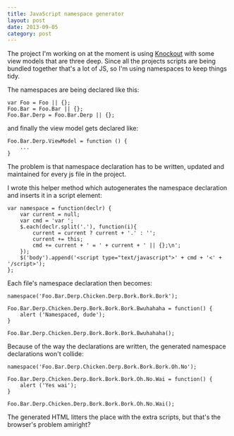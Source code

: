 ```yaml
---
title: JavaScript namespace generator
layout: post
date: 2013-09-05
category: post
---
```


The project I'm working on at the moment is using [Knockout](http://knockoutjs.com/) with some view models that are three deep. Since all the projects scripts are being bundled together that's a lot of JS, so I'm using namespaces to keep things tidy.

The namespaces are being declared like this:

	var Foo = Foo || {};
	Foo.Bar = Foo.Bar || {};
	Foo.Bar.Derp = Foo.Bar.Derp || {};

and finally the view model gets declared like:

	Foo.Bar.Derp.ViewModel = function () {
		...
	}

The problem is that namespace declaration has to be written, updated and maintained for every js file in the project.

I wrote this helper method which autogenerates the namespace declaration and inserts it in a script element:

	var namespace = function(declr) {
		var current = null;
		var cmd = 'var ';
		$.each(declr.split('.'), function(i){
			current = current ? current + '.' : '';
			current += this;
			cmd += current + ' = ' + current + ' || {};\n';
		});
		$('body').append('<script type="text/javascript">' + cmd + '<' + '/script>');
	};

Each file's namespace declaration then becomes:

	namespace('Foo.Bar.Derp.Chicken.Derp.Bork.Bork.Bork');

	Foo.Bar.Derp.Chicken.Derp.Bork.Bork.Bork.Bwuhahaha = function() {
		alert ('Namespaced, dude');
	}

	Foo.Bar.Derp.Chicken.Derp.Bork.Bork.Bork.Bwuhahaha();

Because of the way the declarations are written, the generated namespace declarations won't collide:

	namespace('Foo.Bar.Derp.Chicken.Derp.Bork.Bork.Bork.Oh.No');

	Foo.Bar.Derp.Chicken.Derp.Bork.Bork.Bork.Oh.No.Wai = function() {
		alert ('Yes wai');
	}

	Foo.Bar.Derp.Chicken.Derp.Bork.Bork.Bork.Oh.No.Wai();

The generated HTML litters the place with the extra scripts, but that's the browser's problem amiright?

